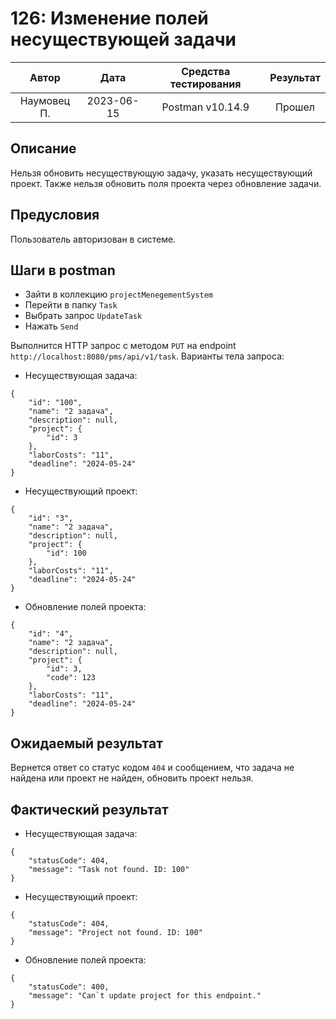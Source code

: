 # 126: Изменение полей несуществующей задачи

|    Автор    |    Дата    | Средства тестирования | Результат |
|:-----------:|:----------:|:---------------------:|:---------:|
| Наумовец П. | 2023-06-15 |   Postman v10.14.9    |  Прошел   |

## Описание

Нельзя обновить несуществующую задачу, указать несуществующий проект. Также нельзя обновить поля проекта через 
обновление задачи.

## Предусловия

Пользователь авторизован в системе.

## Шаги в postman

* Зайти в коллекцию `projectMenegementSystem`
* Перейти в папку `Task`
* Выбрать запрос `UpdateTask`
* Нажать `Send`

Выполнится HTTP запрос с методом `PUT` на endpoint `http://localhost:8080/pms/api/v1/task`. Варианты тела запроса:

* Несуществующая задача:

```
{
    "id": "100",
    "name": "2 задача",
    "description": null,
    "project": {
        "id": 3
    },
    "laborCosts": "11",
    "deadline": "2024-05-24"
}
```

* Несуществующий проект:

```
{
    "id": "3",
    "name": "2 задача",
    "description": null,
    "project": {
        "id": 100
    },
    "laborCosts": "11",
    "deadline": "2024-05-24"
}
```

* Обновление полей проекта:

```
{
    "id": "4",
    "name": "2 задача",
    "description": null,
    "project": {
        "id": 3,
        "code": 123
    },
    "laborCosts": "11",
    "deadline": "2024-05-24"
}
```

## Ожидаемый результат

Вернется ответ со статус кодом `404` и сообщением, что задача не найдена или проект не найден, обновить проект нельзя.

## Фактический результат

* Несуществующая задача:

```
{
    "statusCode": 404,
    "message": "Task not found. ID: 100"
}
```

* Несуществующий проект:

```
{
    "statusCode": 404,
    "message": "Project not found. ID: 100"
}
```

* Обновление полей проекта:

```
{
    "statusCode": 400,
    "message": "Can`t update project for this endpoint."
}
```